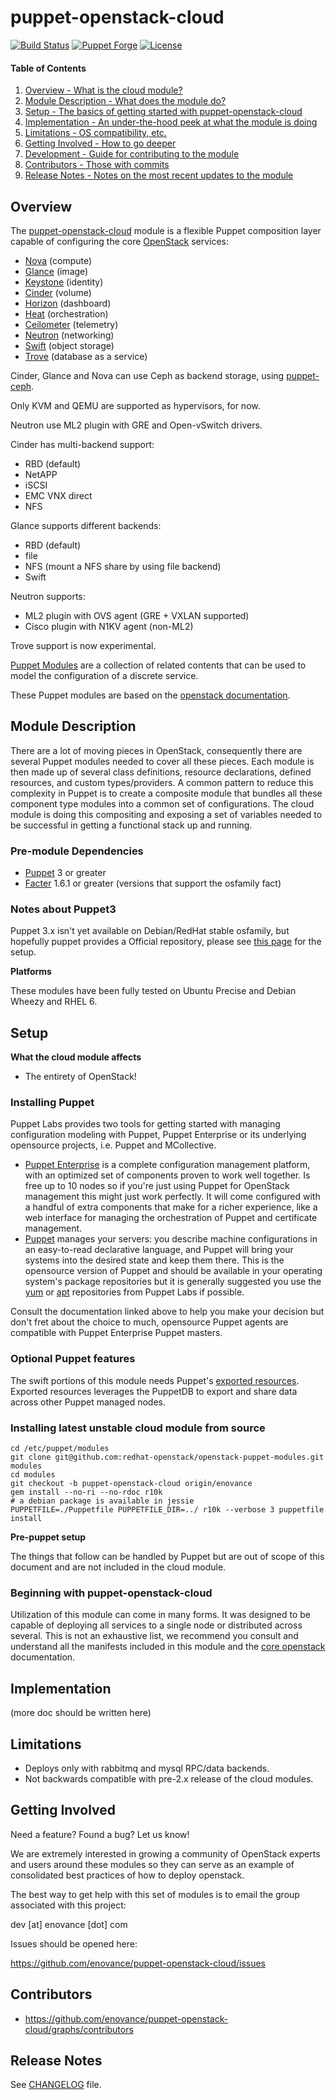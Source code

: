 # puppet-openstack-cloud

[![Build Status](https://api.travis-ci.org/enovance/puppet-openstack-cloud.svg?branch=master)](https://travis-ci.org/enovance/puppet-openstack-cloud)
[![Puppet Forge](http://img.shields.io/puppetforge/v/eNovance/cloud.svg)](https://forge.puppetlabs.com/eNovance/cloud)
[![License](http://img.shields.io/:license-apache-blue.svg)](http://www.apache.org/licenses/LICENSE-2.0.html)

#### Table of Contents

1. [Overview - What is the cloud module?](#overview)
2. [Module Description - What does the module do?](#module-description)
3. [Setup - The basics of getting started with puppet-openstack-cloud](#setup)
4. [Implementation - An under-the-hood peek at what the module is doing](#implementation)
5. [Limitations - OS compatibility, etc.](#limitations)
6. [Getting Involved - How to go deeper](#involved)
7. [Development - Guide for contributing to the module](#development)
8. [Contributors - Those with commits](#contributors)
9. [Release Notes - Notes on the most recent updates to the module](#release-notes)

## Overview

The [puppet-openstack-cloud](https://wiki.openstack.org/wiki/Puppet-openstack/puppet-openstack-cloud) module is a flexible Puppet composition layer capable of configuring the core [OpenStack](http://docs.openstack.org/) services:

* [Nova](https://github.com/stackforge/puppet-nova) (compute)
* [Glance](https://github.com/stackforge/puppet-glance) (image)
* [Keystone](https://github.com/stackforge/puppet-keystone) (identity)
* [Cinder](https://github.com/stackforge/puppet-cinder) (volume)
* [Horizon](https://github.com/stackforge/puppet-horizon) (dashboard)
* [Heat](https://github.com/stackforge/puppet-heat) (orchestration)
* [Ceilometer](https://github.com/stackforge/puppet-ceilometer) (telemetry)
* [Neutron](https://github.com/stackforge/puppet-neutron) (networking)
* [Swift](https://github.com/stackforge/puppet-swift) (object storage)
* [Trove](https://github.com/stackforge/puppet-trove) (database as a service)

Cinder, Glance and Nova can use Ceph as backend storage, using [puppet-ceph](https://github.com/enovance/puppet-ceph).

Only KVM and QEMU are supported as hypervisors, for now.

Neutron use ML2 plugin with GRE and Open-vSwitch drivers.

Cinder has multi-backend support:

* RBD (default)
* NetAPP
* iSCSI
* EMC VNX direct
* NFS

Glance supports different backends:

* RBD (default)
* file
* NFS (mount a NFS share by using file backend)
* Swift

Neutron supports:

* ML2 plugin with OVS agent (GRE + VXLAN supported)
* Cisco plugin with N1KV agent (non-ML2)

Trove support is now experimental.

[Puppet Modules](http://docs.puppetlabs.com/learning/modules1.html#modules) are a collection of related contents that can be used to model the configuration of a discrete service.

These Puppet modules are based on the [openstack documentation](http://docs.openstack.org/).

## Module Description

There are a lot of moving pieces in OpenStack, consequently there are several Puppet modules needed to cover all these pieces.  Each module is then made up of several class definitions, resource declarations, defined resources, and custom types/providers.  A common pattern to reduce this complexity in Puppet is to create a composite module that bundles all these component type modules into a common set of configurations.  The cloud module is doing this compositing and exposing a set of variables needed to be successful in getting a functional stack up and running.

### Pre-module Dependencies

* [Puppet](http://docs.puppetlabs.com/puppet/) 3 or greater
* [Facter](http://www.puppetlabs.com/puppet/related-projects/facter/) 1.6.1 or greater (versions that support the osfamily fact)

### Notes about Puppet3

Puppet 3.x isn't yet available on Debian/RedHat stable osfamily, but hopefully puppet provides a Official repository, please see [this page](http://docs.puppetlabs.com/guides/puppetlabs_package_repositories.html) for the setup.

**Platforms**

These modules have been fully tested on Ubuntu Precise and Debian Wheezy and RHEL 6.

## Setup

**What the cloud module affects**

* The entirety of OpenStack!

### Installing Puppet

Puppet Labs provides two tools for getting started with managing configuration modeling with Puppet, Puppet Enterprise or its underlying opensource projects, i.e. Puppet and MCollective.

* [Puppet Enterprise](http://docs.puppetlabs.com/#puppet-enterprisepelatest) is a complete configuration management platform, with an optimized set of components proven to work well together.  Is free up to 10 nodes so if you're just using Puppet for OpenStack management this might just work perfectly.  It will come configured with a handful of extra components that make for a richer experience, like a web interface for managing the orchestration of Puppet and certificate management.
* [Puppet](http://docs.puppetlabs.com/#puppetpuppet) manages your servers: you describe machine configurations in an easy-to-read declarative language, and Puppet will bring your systems into the desired state and keep them there.  This is the opensource version of Puppet and should be available in your operating system's package repositories but it is generally suggested you use the [yum](http://yum.puppetlabs.com) or [apt](http://apt.puppetlabs.com) repositories from Puppet Labs if possible.

Consult the documentation linked above to help you make your decision but don't fret about the choice to much, opensource Puppet agents are compatible with Puppet Enterprise Puppet masters.

### Optional Puppet features

The swift portions of this module needs Puppet's [exported resources](http://docs.puppetlabs.com/puppet/3/reference/lang_exported.html).  Exported resources leverages the PuppetDB to export and share data across other Puppet managed nodes.

### Installing latest unstable cloud module from source

    cd /etc/puppet/modules
    git clone git@github.com:redhat-openstack/openstack-puppet-modules.git modules
    cd modules
    git checkout -b puppet-openstack-cloud origin/enovance
    gem install --no-ri --no-rdoc r10k
    # a debian package is available in jessie
    PUPPETFILE=./Puppetfile PUPPETFILE_DIR=../ r10k --verbose 3 puppetfile install

**Pre-puppet setup**

The things that follow can be handled by Puppet but are out of scope of this document and are not included in the cloud module.

### Beginning with puppet-openstack-cloud

Utilization of this module can come in many forms.  It was designed to be capable of deploying all services to a single node or distributed across several.  This is not an exhaustive list, we recommend you consult and understand all the manifests included in this module and the [core openstack](http://docs.openstack.org) documentation.


## Implementation

(more doc should be written here)

## Limitations

* Deploys only with rabbitmq and mysql RPC/data backends.
* Not backwards compatible with pre-2.x release of the cloud modules.

## Getting Involved

Need a feature? Found a bug? Let us know!

We are extremely interested in growing a community of OpenStack experts and users around these modules so they can serve as an example of consolidated best practices of how to deploy openstack.

The best way to get help with this set of modules is to email the group associated with this project:

  dev [at] enovance [dot] com

Issues should be opened here:

  https://github.com/enovance/puppet-openstack-cloud/issues


## Contributors

* https://github.com/enovance/puppet-openstack-cloud/graphs/contributors

## Release Notes

See [CHANGELOG](https://github.com/enovance/puppet-openstack-cloud/blob/master/CHANGELOG.md) file.
